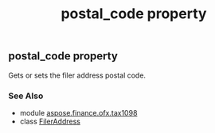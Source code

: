 ﻿---
title: postal_code property
second_title: Aspose.Finance for Python via .NET API References
description: 
type: docs
weight: 100
url: /python-net/aspose.finance.ofx.tax1098/fileraddress/postal_code/
is_root: false
---

## postal_code property


Gets or sets the filer address postal code.

### See Also
* module [aspose.finance.ofx.tax1098](../../)
* class [FilerAddress](/finance/python-net/aspose.finance.ofx.tax1098/fileraddress)
